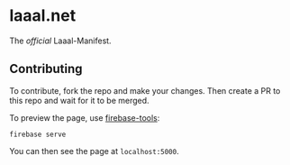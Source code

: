 # laaal.net

The *official* Laaal-Manifest.

## Contributing

To contribute, fork the repo and make your changes.
Then create a PR to this repo and wait for it to be merged.

To preview the page, use [firebase-tools](https://github.com/firebase/firebase-tools):

```
firebase serve
```

You can then see the page at `localhost:5000`.
